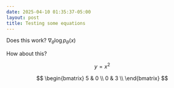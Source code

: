 ```yaml
---
date: 2025-04-10 01:35:37-05:00
layout: post
title: Testing some equations
---
```


Does this work? $\nabla_\theta \log p_\theta(x)$

How about this?

$$y = x^2$$

$$
\begin{bmatrix}
5 & 0 \\
0 & 3 \\
\end{bmatrix}
$$

